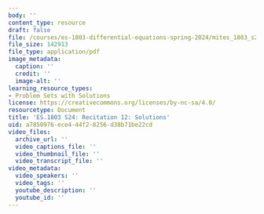 ```yaml
---
body: ''
content_type: resource
draft: false
file: /courses/es-1803-differential-equations-spring-2024/mites_1803_s24_probsect-week12-qa.pdf
file_size: 142913
file_type: application/pdf
image_metadata:
  caption: ''
  credit: ''
  image-alt: ''
learning_resource_types:
- Problem Sets with Solutions
license: https://creativecommons.org/licenses/by-nc-sa/4.0/
resourcetype: Document
title: 'ES.1803 S24: Recitation 12: Solutions'
uid: a7850976-ece4-44f2-8256-d38b71be22cd
video_files:
  archive_url: ''
  video_captions_file: ''
  video_thumbnail_file: ''
  video_transcript_file: ''
video_metadata:
  video_speakers: ''
  video_tags: ''
  youtube_description: ''
  youtube_id: ''
---
```

